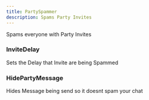 ```yaml
---
title: PartySpammer
description: Spams Party Invites
---
```

Spams everyone with Party Invites

### InviteDelay
Sets the Delay that Invite are being Spammed

### HidePartyMessage

Hides Message being send so it doesnt spam your chat

